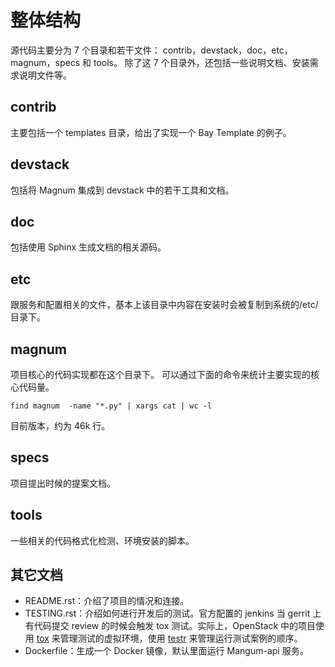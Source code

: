 # 整体结构

源代码主要分为 7 个目录和若干文件：
contrib，devstack，doc，etc，magnum，specs 和 tools。
除了这 7 个目录外，还包括一些说明文档、安装需求说明文件等。

## contrib
主要包括一个 templates 目录，给出了实现一个 Bay Template 的例子。

## devstack
包括将 Magnum 集成到 devstack 中的若干工具和文档。

## doc
包括使用 Sphinx 生成文档的相关源码。

## etc
跟服务和配置相关的文件，基本上该目录中内容在安装时会被复制到系统的/etc/ 目录下。

## magnum
项目核心的代码实现都在这个目录下。
可以通过下面的命令来统计主要实现的核心代码量。
```
find magnum  -name "*.py" | xargs cat | wc -l
```
目前版本，约为 46k 行。

## specs
项目提出时候的提案文档。

## tools
一些相关的代码格式化检测、环境安装的脚本。

## 其它文档
* README.rst：介绍了项目的情况和连接。
* TESTING.rst：介绍如何进行开发后的测试。官方配置的 jenkins 当 gerrit 上有代码提交 review 的时候会触发 tox 测试。实际上，OpenStack 中的项目使用 [tox](http://tox.readthedocs.org/en/latest/) 来管理测试的虚拟环境，使用 [testr](https://wiki.openstack.org/wiki/Testr) 来管理运行测试案例的顺序。
* Dockerfile：生成一个 Docker 镜像，默认里面运行 Mangum-api 服务。
